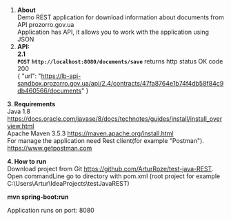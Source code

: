 1. **About**\
Demo REST application for download information about documents from API prozorro.gov.ua\
Application has API, it allows you to work with the application using JSON
2. **API:**\
**2.1**\
**`POST`** **`http://localhost:8080/documents/save`** returns http status OK code 200\
{
	"url": "https://lb-api-sandbox.prozorro.gov.ua/api/2.4/contracts/47fa8764e1b74f4db58f84c9db460566/documents"
}

**3. Requirements**\
Java 1.8 https://docs.oracle.com/javase/8/docs/technotes/guides/install/install_overview.html \
Apache Maven 3.5.3 https://maven.apache.org/install.html \
For manage the application need 
Rest client(for example "Postman"). https://www.getpostman.com

**4. How to run**\
Download project from Git
https://github.com/ArturRoze/test-java-REST. \
Open commandLine go to directory with pom.xml (root project for example C:\Users\Artur\IdeaProjects\testJavaREST)

**mvn spring-boot:run**

Application runs on port: 8080